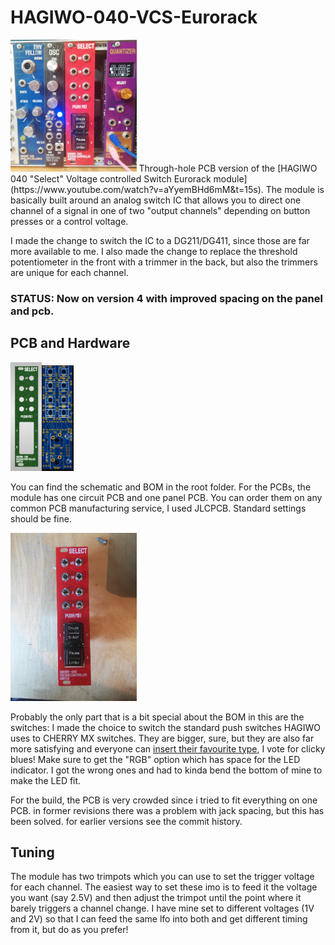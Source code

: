 # HAGIWO-040-VCS-Eurorack
<img src="images/in_rack.jpg" width="40%" height="40%">
Through-hole PCB version of the [HAGIWO 040 "Select" Voltage controlled Switch Eurorack module](https://www.youtube.com/watch?v=aYyemBHd6mM&t=15s).
The module is basically built around an analog switch IC that allows you to direct one channel of a signal in one of two "output channels" depending on button presses or a control voltage.

I made the change to switch the IC to a DG211/DG411, since those are far more available to me. I also made the change to replace the threshold potentiometer in the front with a trimmer in the back, but also the trimmers are unique for each channel.

### STATUS: Now on version 4 with improved spacing on the panel and pcb. 

## PCB and Hardware

<img src="images/panel_front.JPG" width="10%" height="10%"><img src="images/main_pcb.JPG" width="10%" height="10%">

You can find the schematic and BOM in the root folder. 
For the PCBs, the module has one circuit PCB and one panel PCB. You can order them on any common PCB manufacturing service, I used JLCPCB. Standard settings should be fine.

<img src="images/module.jpg" width="40%" height="40%">


Probably the only part that is a bit special about the BOM in this are the switches: I made the choice to switch the standard push switches HAGIWO uses to CHERRY MX switches.
They are bigger, sure, but they are also far more satisfying and everyone can [insert their favourite type](https://switchandclick.com/wp-content/uploads/2020/07/Cherry-MX-Switch-Guide-1-1024x679.webp), I vote for clicky blues! Make sure to get the "RGB" option which has space for the LED indicator. I got the wrong ones and had to kinda bend the bottom of mine to make the LED fit.

For the build, the PCB is very crowded since i tried to fit everything on one PCB. in former revisions there was a problem with jack spacing, but this has been solved. for earlier versions see the commit history.

## Tuning
The module has two trimpots which you can use to set the trigger voltage for each channel. The easiest way to set these imo is to feed it the voltage you want (say 2.5V) and then adjust the trimpot until the point where it barely triggers a channel change. I have mine set to different voltages (1V and 2V) so that I can feed the same lfo into both and get different timing from it, but do as you prefer!
